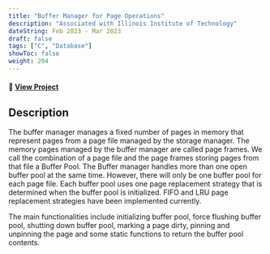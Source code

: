 ```yaml
---
title: "Buffer Manager for Page Operations"
description: "Associated with Illinois Institute of Technology"
dateString: Feb 2023 - Mar 2023
draft: false
tags: ["C", "Database"]
showToc: false
weight: 204
--- 
```


#### 🔗 [View Project](https://github.com/anushasonte/ADO/tree/main/BufferManager)

## Description
The buffer manager manages a fixed number of pages in memory that represent pages from a page file managed by the storage manager. The memory pages managed by the buffer manager are called page frames. We call the combination of a page file and the page frames storing pages from that file a Buffer Pool. The Buffer manager handles more than one open buffer pool at the same time. However, there will only be one buffer pool for each page file. Each buffer pool uses one page replacement strategy that is determined when the buffer pool is initialized. FIFO and LRU page replacement strategies have been implemented currently. 

The main functionalities include initializing buffer pool, force flushing buffer pool, shutting down buffer pool, marking a page dirty, pinning and unpinning the page and some static functions to return the buffer pool contents. 
